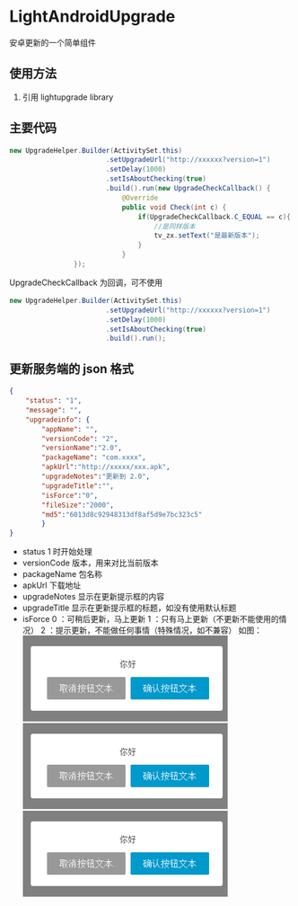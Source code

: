 # LightAndroidUpgrade
安卓更新的一个简单组件

## 使用方法
1. 引用 lightupgrade library

## 主要代码
```java
new UpgradeHelper.Builder(ActivitySet.this)
                        .setUpgradeUrl("http://xxxxxx?version=1")
                        .setDelay(1000)
                        .setIsAboutChecking(true)
                        .build().run(new UpgradeCheckCallback() {
                            @Override
                            public void Check(int c) {
                                if(UpgradeCheckCallback.C_EQUAL == c){
                                    //是同样版本
                                    tv_zx.setText("是最新版本");
                                }
                            }
                });

```

UpgradeCheckCallback 为回调，可不使用

```java
new UpgradeHelper.Builder(ActivitySet.this)
                        .setUpgradeUrl("http://xxxxxx?version=1")
                        .setDelay(1000)
                        .setIsAboutChecking(true)
                        .build().run();

```

## 更新服务端的 json 格式
```json
{ 
	"status": "1", 
	"message": "", 
	"upgradeinfo": { 
		"appName": "", 
		"versionCode": "2",
		"versionName":"2.0", 
		"packageName": "com.xxxx",
		"apkUrl":"http://xxxxx/xxx.apk", 
		"upgradeNotes":"更新到 2.0", 
		"upgradeTitle":"", 
		"isForce":"0", 
		"fileSize":"2000", 
		"md5":"6013d8c92948313df8af5d9e7bc323c5" 
		} 
}
```
* status 1 时开始处理
* versionCode 版本，用来对比当前版本
* packageName 包名称
* apkUrl 下载地址
* upgradeNotes 显示在更新提示框的内容
* upgradeTitle 显示在更新提示框的标题，如没有使用默认标题
* isForce 0 ：可稍后更新，马上更新 1 ：只有马上更新（不更新不能使用的情况） 2 ：提示更新，不能做任何事情（特殊情况，如不兼容） 如图：
![image](https://raw.githubusercontent.com/paipo/screenshots/master/tc.png)
![image](https://raw.githubusercontent.com/paipo/screenshots/master/tc.png)
![image](https://raw.githubusercontent.com/paipo/screenshots/master/tc.png)

